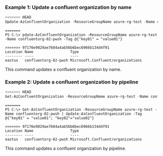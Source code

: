 ### Example 1: Update a confluent organization by name
```powershell
<<<<<<< HEAD
Update-AzConfluentOrganization -ResourceGroupName azure-rg-test -Name confluentorg-02-pwsh -Tag @{"key01" = "value01"}
```

```output
=======
PS C:\> pdate-AzConfluentOrganization -ResourceGroupName azure-rg-test -Name confluentorg-02-pwsh -Tag @{"key01" = "value01"}

>>>>>>> 97176e9029ae7684a4ab56b6bec6966b134d4f91
Location Name                 Type
-------- ----                 ----
eastus   confluentorg-02-pwsh Microsoft.Confluent/organizations
```

This command updates a confluent organization by name.

### Example 2: Update a confluent organization by pipeline
```powershell
<<<<<<< HEAD
Get-AzConfluentOrganization -ResourceGroupName azure-rg-test -Name confluentorg-02-pwsh | Update-AzConfluentOrganization -Tag @{"key01" = "value01"; "key02"="value02"}
```

```output
=======
PS C:\> Get-AzConfluentOrganization -ResourceGroupName azure-rg-test -Name confluentorg-02-pwsh | Update-AzConfluentOrganization -Tag @{"key01" = "value01"; "key02"="value02"}

>>>>>>> 97176e9029ae7684a4ab56b6bec6966b134d4f91
Location Name                 Type
-------- ----                 ----
eastus   confluentorg-02-pwsh Microsoft.Confluent/organizations
```

This command updates a confluent organization by pipeline.

